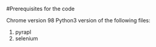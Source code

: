 #Prerequisites for the code

Chrome version 98
Python3 version of the following files:
1) pyrapl
2) selenium